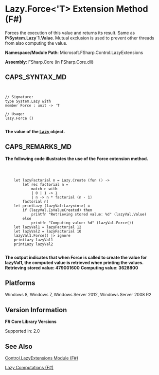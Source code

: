 # Lazy.Force<'T> Extension Method (F#)

Forces the execution of this value and returns its result. Same as **P:System.Lazy&#96;1.Value**. Mutual exclusion is used to prevent other threads from also computing the value.

**Namespace/Module Path**: Microsoft.FSharp.Control.LazyExtensions

**Assembly**: FSharp.Core (in FSharp.Core.dll)


## CAPS_SYNTAX_MD



```


// Signature:
type System.Lazy with
member Force : unit -> 'T

// Usage:
lazy.Force ()


```


**The value of the [Lazy](http://msdn.microsoft.com/en-us/library/b29d0af5-6efb-4a55-a278-2662a4ecc489) object.**
## CAPS_REMARKS_MD
**The following code illustrates the use of the Force extension method.**


```



    let lazyFactorial n = Lazy.Create (fun () ->
        let rec factorial n =
            match n with
            | 0 | 1 -> 1
            | n -> n * factorial (n - 1)
        factorial n)
    let printLazy (lazyVal:Lazy<int>) =
        if (lazyVal.IsValueCreated) then
            printfn "Retrieving stored value: %d" (lazyVal.Value)
        else
            printfn "Computing value: %d" (lazyVal.Force())
    let lazyVal1 = lazyFactorial 12
    let lazyVal2 = lazyFactorial 10
    lazyVal1.Force() |> ignore
    printLazy lazyVal1
    printLazy lazyVal2


```



**The output indicates that when Force is called to create the value for lazyVal1, the computed value is retrieved when printing the values.**
**Retrieving stored value: 479001600**
**Computing value: 3628800**
## Platforms
Windows 8, Windows 7, Windows Server 2012, Windows Server 2008 R2


## Version Information
**F# Core Library Versions**

Supported in: 2.0




## See Also
[Control.LazyExtensions Module &#40;F&#35;&#41;](Control.LazyExtensions+Module+%28F%23%29.md)

[Lazy Computations &#40;F&#35;&#41;](Lazy+Computations+%28F%23%29.md)

